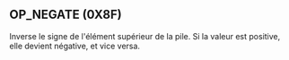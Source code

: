 ## OP_NEGATE (0X8F)

Inverse le signe de l'élément supérieur de la pile. Si la valeur est positive, elle devient négative, et vice versa.

